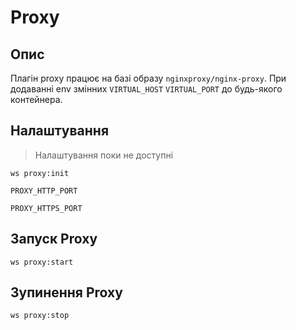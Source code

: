 # Proxy


## Опис

Плагін proxy працює на базі образу `nginxproxy/nginx-proxy`.
При додаванні env змінних `VIRTUAL_HOST` `VIRTUAL_PORT` до будь-якого контейнера.


## Налаштування

> Налаштування поки не доступні

```shell
ws proxy:init
```

`PROXY_HTTP_PORT`

`PROXY_HTTPS_PORT`


## Запуск Proxy

```shell
ws proxy:start
```


## Зупинення Proxy

```shell
ws proxy:stop
```
